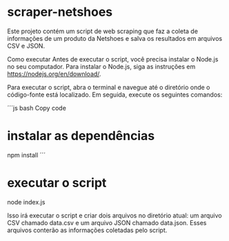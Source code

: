 # scraper-netshoes

Este projeto contém um script de web scraping que faz a coleta de informações de um produto da Netshoes e salva os resultados em arquivos CSV e JSON.

Como executar
Antes de executar o script, você precisa instalar o Node.js no seu computador. Para instalar o Node.js, siga as instruções em https://nodejs.org/en/download/.

Para executar o script, abra o terminal e navegue até o diretório onde o código-fonte está localizado. Em seguida, execute os seguintes comandos:

´´´js
bash
Copy code
# instalar as dependências
npm install
´´´

# executar o script
node index.js

Isso irá executar o script e criar dois arquivos no diretório atual: um arquivo CSV chamado data.csv e um arquivo JSON chamado data.json. Esses arquivos conterão as informações coletadas pelo script.